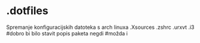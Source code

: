 # .dotfiles
Spremanje konfiguracijskih datoteka s arch linuxa
.Xsources
.zshrc
.urxvt
.i3
#dobro bi bilo stavit popis paketa negdi
#možda i 
